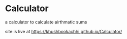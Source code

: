 # Calculator
a calculator to calculate airthmatic sums



site is live at https://khushbookachhi.github.io/Calculator/

